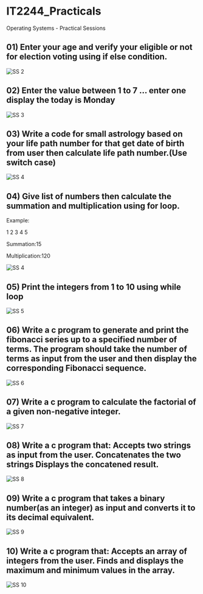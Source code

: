# IT2244_Practicals

Operating Systems - Practical Sessions

## 01) Enter your age and verify your eligible or not for election voting using if else condition.

![SS 2](https://github.com/user-attachments/assets/49462f79-f52f-494e-801b-3c84a01564a7)


## 02) Enter the value between 1 to 7 ... enter one display the today is Monday


![SS 3](https://github.com/user-attachments/assets/6121b337-2413-4d50-9e0f-c850d48ac974)


## 03) Write a code for small astrology based on your life path number for that get date of birth from user then calculate life path number.(Use switch case)

![SS 4](https://github.com/user-attachments/assets/785cd831-52ae-4111-bab4-f4ebf7b44837)


## 04) Give list of numbers then calculate the summation and multiplication using for loop.

Example:

1 2 3 4 5

Summation:15

Multiplication:120

![SS 4](https://github.com/user-attachments/assets/76492ed2-e4b8-4d6a-a119-1b83404cec5d)



## 05) Print the integers from 1 to 10 using while loop

![SS 5](https://github.com/user-attachments/assets/8eaac7ec-68b9-465a-aca0-eba5c9c73617)


## 06) Write a c program to generate and print the fibonacci series up to a specified number of terms. The program should take the number of terms as input from the user and then display the corresponding Fibonacci sequence.

![SS 6](https://github.com/user-attachments/assets/65c65dc5-4e46-4494-8539-4997aaa264e8)


## 07) Write a c program to calculate the factorial of a given non-negative integer.

![SS 7](https://github.com/user-attachments/assets/16bb7784-e15c-4595-8875-39942f128d42)



## 08) Write a c program that: Accepts two strings as input from the user. Concatenates the two strings Displays the concatened result.

![SS 8](https://github.com/user-attachments/assets/a048af1f-ce38-4d2c-b30b-63066460202d)



## 09) Write a c program that takes a binary number(as an integer) as input and converts it to its decimal equivalent.

![SS 9](https://github.com/user-attachments/assets/10af2ff0-1fda-4f9d-a30a-b910f1d471ce)



## 10) Write a c program that: Accepts an array of integers from the user. Finds and displays the maximum and minimum values in the array.


![SS 10](https://github.com/user-attachments/assets/2244ec53-4764-4320-9011-c14bf8264e8f)



